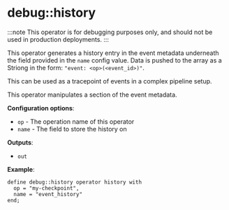 # debug::history

:::note
    This operator is for debugging purposes only, and should not be used in production deployments.
:::

This operator generates a history entry in the event metadata underneath the field provided in the `name` config value. Data is pushed to the array as a Striong in the form: `"event: <op>(<event_id>)"`.

This can be used as a tracepoint of events in a complex pipeline setup.

This operator manipulates a section of the event metadata.

**Configuration options**:

- `op` - The operation name of this operator
- `name` - The field to store the history on

**Outputs**:

- `out`

**Example**:

```tremor
define debug::history operator history with
  op = "my-checkpoint",
  name = "event_history"
end;
```